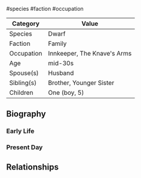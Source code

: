 #species #faction #occupation 

| Category   | Value                       |
| ---------- | --------------------------- |
| Species    | Dwarf                       |
| Faction    | Family                      |
| Occupation | Innkeeper, The Knave's Arms |
| Age        | mid-30s                     |
| Spouse(s)  | Husband                     |
| Sibling(s) | Brother, Younger Sister     |
| Children   | One (boy, 5)                |

## Biography

### Early Life

### Present Day

## Relationships

